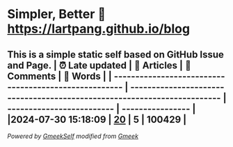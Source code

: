 # Simpler, Better :link: https://lartpang.github.io/blog
This is a simple static self based on GitHub Issue and Page.
| :alarm_clock: Late updated                            | :page_facing_up: Articles                                                | :speech_balloon: Comments | :hibiscus: Words |
| ----------------------------------------------------- | ------------------------------------------------------------------------ | ------------------------- | ---------------- |
|2024-07-30 15:18:09 | [20](https://lartpang.github.io/blog/tag.html) | 5            | 100429      |
---
*Powered by [GmeekSelf](https://github.com/lartpang/GmeekSelf) modified from [Gmeek](https://github.com/Meekdai/Gmeek)*